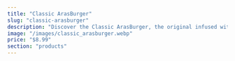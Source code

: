 ```yaml
---
title: "Classic ArasBurger"
slug: "classic-arasburger"
description: "Discover the Classic ArasBurger, the original infused with Arasgrasa. Enjoy a juicy burger made with premium beef, melting cheese, fresh vegetables, and our secret Arasgrasa sauce. A perfect harmony of taste and energy that will delight your taste buds."
image: "/images/classic_arasburger.webp"
price: "$8.99"
section: "products"
---
```

